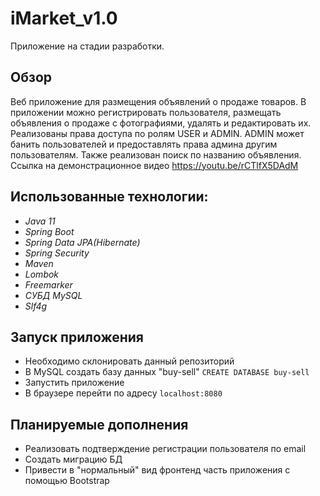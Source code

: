 # iMarket_v1.0
Приложение на стадии разработки.

## Обзор
Веб приложение для размещения объявлений о продаже товаров. В приложении можно регистрировать пользователя, размещать объявления о продаже с фотографиями, удалять и редактировать их. Реализованы права доступа по ролям USER и ADMIN. ADMIN может банить пользователей и предоставлять права админа другим пользователям. Также реализован поиск по названию объявления. Ссылка на демонстрационное видео
https://youtu.be/rCTlfX5DAdM

## Использованные технологии:
* *Java 11*
* *Spring Boot*
* *Spring Data JPA(Hibernate)*
* *Spring Security*
* *Maven*
* *Lombok*
* *Freemarker*
* *СУБД MySQL*
* *Slf4g*

## Запуск приложения
* Необходимо склонировать данный репозиторий
* В MySQL создать базу данных "buy-sell" `CREATE DATABASE buy-sell`
* Запустить приложение
* В браузере перейти по адресу `localhost:8080`

## Планируемые дополнения
* Реализовать подтверждение регистрации пользователя по email
* Создать миграцию БД
* Привести в "нормальный" вид фронтенд часть приложения с помощью Bootstrap 
